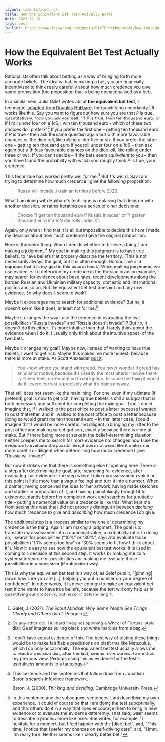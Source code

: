 ```yaml
---
layout: layouts/post.njk
title: How the Equivalent Bet Test Actually Works
date: 2021-12-18
tags: post
lw_link: https://www.lesswrong.com/posts/EtxTDPMXrbmpheiAt/how-the-equivalent-bet-test-actually-works
---
```


# How the Equivalent Bet Test Actually Works

Rationalists often talk about betting as a way of bringing forth more accurate beliefs. The idea is that, in making a bet, you are financially incentivised to think really carefully about how much credence you give some proposition (the proposition that is being operationalised as a bet).

In a similar vein, Julia Galef writes about **the equivalent bet test**, a technique, [adapted from Douglas Hubbard](https://www.lesswrong.com/posts/ybYBCK9D7MZCcdArB/how-to-measure-anything), for quantifying uncertainty.[^1] It works like this. Say you want to figure out how sure you are that _P_ is true, quantitatively. Now you ask yourself, "If _P_ is true, I win ten thousand euro; or if I roll under four on a 1d6, I win ten thousand euro – which of these two choices do I prefer?"[^2] If you prefer the first one – getting ten thousand euro if _P_ is true – then ask the same question again but with more favourable chances on the dice roll, like rolling under five or six. If you prefer the latter one – getting ten thousand euro if you roll under four on a 1d6 – then ask again but with less favourable chances on the dice roll, like rolling under three or two. If you can't decide – if the bets seem _equivalent_ to you – then you have found the probability with which you roughly think _P_ is true, your credence.

This technique has worked pretty well for me.[^3] But it's weird. Say I am trying to determine how much credence I give the following proposition:

> Russia will invade Ukrainian territory before 2023.

What I am doing with Hubbard's technique is replacing that decision with another decision, or rather iterating on a series of other decisions:

> Choose "I get ten thousand euro if Russia invades" or "I get ten thousand euro if a 1dN die rolls under X".

Again, only when I find that it is all but impossible to decide this have I made my decision about how much credence I give the original proposition.

Here is the weird thing. When I decide whether to believe a thing, I am making a judgment.[^4] My goal in making this judgment is to have true beliefs, to have beliefs that properly describe the territory. (This is not necessarily always the goal, but it is often enough. Humour me and suppose that it is my goal in this case at least.) When making judgments, we use evidence. To determine my credence in the Russian invasion example, I may search for evidence about base rates, recent developments along the border, Russian and Ukrainian military capacity, domestic and international politics and so on. But the equivalent bet test does not add any new evidence. So why does it seem to work?

Maybe it encourages me to search for additional evidence? But no, it doesn't seem like it does, at least not for me.[^5]

Maybe it changes the way I use the evidence in evaluating the two possibilities ("Russia invades" and "Russia doesn't invade")? But no, it doesn't do this either. It's more intuitive than that. I rarely think about the evidence when I do it; I usually only think about the intuitive appeal of the two bets.

Maybe it changes my goal? Maybe now, instead of wanting to have true beliefs, I want to get rich. Maybe this makes me more honest, because there is more at stake. As Scott Alexander [put it](https://slatestarcodex.com/2014/05/08/vote-on-values-outsource-beliefs/):

> You know where you stand with greed. You never wonder if greed has an ulterior motive, because it’s already the most ulterior motive there is. Greed feels no temptation to corruption, because the thing it would do if it were corrupt is precisely what it’s doing anyway.

That still does not seem like the main thing. For one, even if my ultimate (if pretend) goal is now to get rich, having true beliefs is still a subgoal that is both necessary and sufficient for completing the main goal. True, I could imagine that, if I walked to the post office to post a letter because I wanted to post that letter, and if I walked to the post office to post a letter because doing so would grant me ten thousand euro – in that latter case, I could imagine that I would be more careful and diligent in bringing my letter to the post office and making sure it got sent, exactly because there is more at stake. But if there being more at stake in the belief-determining situation neither compels me to search for more evidence nor changes how I use the evidence to evaluate the possibilities, it does not seem like it makes me more careful or diligent when determining how much credence I give "Russia will invade".

But now it strikes me that there is something else happening here. There is a step after determining the goal, after searching for evidence, after evaluating that evidence – the step where I take my assessment (which at this point is little more than a vague feeling) and turn it into a number. When a painter, having conceived the idea for her artwork, having made sketches and studies in preparation of it, and having painstakingly brought it to existence, stands before her completed work and searches for a suitable title – putting a numerical value on a credence is like this. What kept me from seeing this was that I did not properly distinguish between _deciding_ how much credence _to_ give and _describing_ how much credence I _do_ give.

The additional step is a process similar to the one of determining my credence in the thing. Again I am making a judgment. The goal is to translate my assessment into a numerical value, a probability ratio. In doing so, I search for possibilities ("10%" or "30%", say) and evaluate those possibilities ("10% seems too low" or "30% seems to fit how I think about it"). Now it is easy to see how the equivalent bet test works. It is used in coming to a decision at this second step. It works by making me do a systematic search for possibilities and making me evaluate those possibilities in a consistent (if subjective) way.

This is why the equivalent bet test is a way of, as Galef puts it, "[pinning] down how sure you are [...], helping you put a number on your degree of confidence". In other words, it is never enough to make an equivalent bet test if one wants to have true beliefs, because the test will only help us in quantifying our credence, but never in determining it.

[^1]: Galef, J. (2021). _The Scout Mindset: Why Some People See Things Clearly and Others Don't_. Penguin.
[^2]: Or any other die. Hubbard imagines spinning a Wheel of Fortune-style dial; Galef imagines pulling black and white marbles from a bag.
[^3]: I don't have actual evidence of this. The best way of testing these things would be to make falsifiable predictions on platforms like Metaculus, which I do only occasionally. The equivalent bet test usually allows me to reach a decision that, after the fact, seems more correct to me than my previous view. Perhaps using this as evidence for the test's usefulness amounts to a tautology.
[^4]:
    This sentence and the sentences that follow draw from Jonathan Baron's search-inference framework.

    Baron, J. (2000). _Thinking and deciding_. Cambridge University Press.

[^5]: In this sentence and the subsequent sentences, I am describing my own experience. It could of course be that I am doing the test suboptimally, and that others do it in a way that does encourage them to bring in new evidence or to evaluate the evidence differently. That said, Galef seems to describe a process more like mine. She writes, for example, "I hesitate for a moment, but I feel happier with the [dice] bet", and, "This time, I notice that I prefer my chances on self-driving cars", and, "Hmm, I'm really torn. Neither seems like a clearly better bet."
